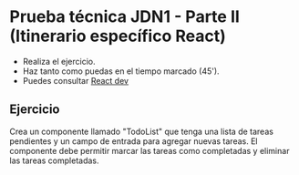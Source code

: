 # Prueba técnica JDN1 - Parte II (Itinerario específico React)

- Realiza el ejercicio.
- Haz tanto como puedas en el tiempo marcado (45'). 
- Puedes consultar [React dev](https://react.dev/)

## Ejercicio
Crea un componente llamado "TodoList" que tenga una lista de tareas pendientes y un campo de entrada para agregar nuevas tareas. El componente debe permitir marcar las tareas como completadas y eliminar las tareas completadas.

